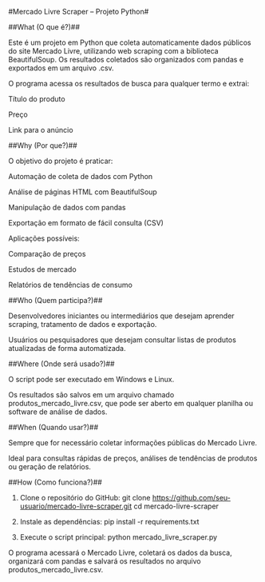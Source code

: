 #Mercado Livre Scraper – Projeto Python#

##What (O que é?)##

Este é um projeto em Python que coleta automaticamente dados públicos do site Mercado Livre, utilizando web scraping com a biblioteca BeautifulSoup.
Os resultados coletados são organizados com pandas e exportados em um arquivo .csv.

O programa acessa os resultados de busca para qualquer termo e extrai:

Título do produto

Preço

Link para o anúncio

##Why (Por que?)##

O objetivo do projeto é praticar:

Automação de coleta de dados com Python

Análise de páginas HTML com BeautifulSoup

Manipulação de dados com pandas

Exportação em formato de fácil consulta (CSV)

Aplicações possíveis:

Comparação de preços

Estudos de mercado

Relatórios de tendências de consumo

##Who (Quem participa?)##

Desenvolvedores iniciantes ou intermediários que desejam aprender scraping, tratamento de dados e exportação.

Usuários ou pesquisadores que desejam consultar listas de produtos atualizadas de forma automatizada.

##Where (Onde será usado?)##

O script pode ser executado em Windows e Linux.

Os resultados são salvos em um arquivo chamado produtos_mercado_livre.csv, que pode ser aberto em qualquer planilha ou software de análise de dados.

##When (Quando usar?)##

Sempre que for necessário coletar informações públicas do Mercado Livre.

Ideal para consultas rápidas de preços, análises de tendências de produtos ou geração de relatórios.

##How (Como funciona?)##
1. Clone o repositório do GitHub:
git clone https://github.com/seu-usuario/mercado-livre-scraper.git
cd mercado-livre-scraper

2. Instale as dependências:
pip install -r requirements.txt

3. Execute o script principal:
python mercado_livre_scraper.py


O programa acessará o Mercado Livre, coletará os dados da busca, organizará com pandas e salvará os resultados no arquivo produtos_mercado_livre.csv.
